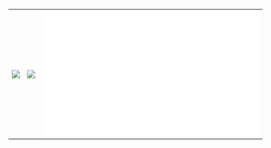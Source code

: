 <table>
  <tr>
    <td align="center" style="padding=0;width=50%;">
      <img align="center" style="padding=0;" src="https://github-readme-stats.vercel.app/api/?username=Lani-Skyy&show_icons=true&title_color=cea5fb&text_color=9f9f9f&bg_color=00000000&hide_border=true&icon_color=cea5fb&count_private=true"/>
    </td>
    <td align="center" style="padding=0;width=50%;">
      <img align="center" style="padding=0;" src="https://github-readme-stats.quantumlytangled.vercel.app/api/top-langs/?username=Lani-Skyy&show_icons=true&title_color=cea5fb&text_color=9f9f9f&bg_color=00000000&hide_border=true&icon_color=cea5fb&count_private=true&layout=compact&hide=hack"/>
    </td>
    <td>
        <img align="center" style="padding=0;" src="https://raw.githubusercontent.com/Lani-Skyy/github-stats/master/generated/overview.svg#gh-dark-mode-only"/>
    </td>
  </tr>
</table>
</p>


<!-- cards from https://github.com/anuraghazra/github-readme-stats -->
